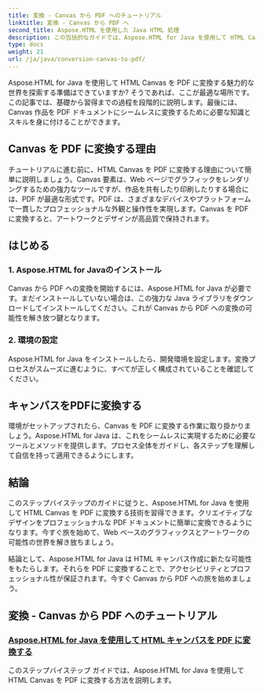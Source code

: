 ```yaml
---
title: 変換 - Canvas から PDF へのチュートリアル
linktitle: 変換 - Canvas から PDF へ
second_title: Aspose.HTML を使用した Java HTML 処理
description: この包括的なガイドでは、Aspose.HTML for Java を使用して HTML Canvas を PDF に変換する方法を学びます。デジタル トランスフォーメーションの技術をマスターしましょう。
type: docs
weight: 21
url: /ja/java/conversion-canvas-to-pdf/
---
```


Aspose.HTML for Java を使用して HTML Canvas を PDF に変換する魅力的な世界を探索する準備はできていますか? そうであれば、ここが最適な場所です。この記事では、基礎から習得までの過程を段階的に説明します。最後には、Canvas 作品を PDF ドキュメントにシームレスに変換するために必要な知識とスキルを身に付けることができます。

## Canvas を PDF に変換する理由

チュートリアルに進む前に、HTML Canvas を PDF に変換する理由について簡単に説明しましょう。Canvas 要素は、Web ページでグラフィックをレンダリングするための強力なツールですが、作品を共有したり印刷したりする場合には、PDF が最適な形式です。PDF は、さまざまなデバイスやプラットフォームで一貫したプロフェッショナルな外観と操作性を実現します。Canvas を PDF に変換すると、アートワークとデザインが高品質で保持されます。

## はじめる

### 1. Aspose.HTML for Javaのインストール

Canvas から PDF への変換を開始するには、Aspose.HTML for Java が必要です。まだインストールしていない場合は、この強力な Java ライブラリをダウンロードしてインストールしてください。これが Canvas から PDF への変換の可能性を解き放つ鍵となります。

### 2. 環境の設定

Aspose.HTML for Java をインストールしたら、開発環境を設定します。変換プロセスがスムーズに進むように、すべてが正しく構成されていることを確認してください。

## キャンバスをPDFに変換する

環境がセットアップされたら、Canvas を PDF に変換する作業に取り掛かりましょう。Aspose.HTML for Java は、これをシームレスに実現するために必要なツールとメソッドを提供します。プロセス全体をガイドし、各ステップを理解して自信を持って適用できるようにします。

## 結論

このステップバイステップのガイドに従うと、Aspose.HTML for Java を使用して HTML Canvas を PDF に変換する技術を習得できます。クリエイティブなデザインをプロフェッショナルな PDF ドキュメントに簡単に変換できるようになります。今すぐ旅を始めて、Web ベースのグラフィックスとアートワークの可能性の世界を解き放ちましょう。

結論として、Aspose.HTML for Java は HTML キャンバス作成に新たな可能性をもたらします。それらを PDF に変換することで、アクセシビリティとプロフェッショナル性が保証されます。今すぐ Canvas から PDF への旅を始めましょう。
## 変換 - Canvas から PDF へのチュートリアル
### [Aspose.HTML for Java を使用して HTML キャンバスを PDF に変換する](./canvas-to-pdf/)
このステップバイステップ ガイドでは、Aspose.HTML for Java を使用して HTML Canvas を PDF に変換する方法を説明します。